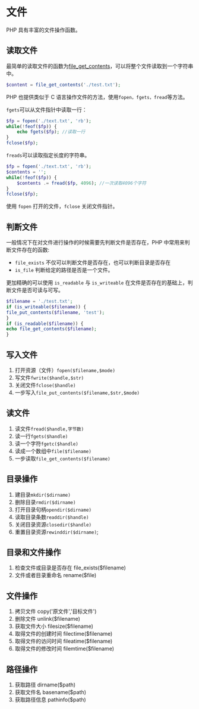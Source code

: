 # 文件

PHP 具有丰富的文件操作函数。

## 读取文件

最简单的读取文件的函数为[file_get_contents](http://php.net/manual/zh/function.file-get-contents.php)，可以将整个文件读取到一个字符串中。

```php
$content = file_get_contents('./test.txt');
```

PHP 也提供类似于 C 语言操作文件的方法，使用`fopen，fgets，fread`等方法。

`fgets`可以从文件指针中读取一行：

```php
$fp = fopen('./text.txt', 'rb');
while(!feof($fp)) {
    echo fgets($fp); //读取一行
}
fclose($fp);
```

`freads`可以读取指定长度的字符串。

```php
$fp = fopen('./text.txt', 'rb');
$contents = '';
while(!feof($fp)) {
    $contents .= fread($fp, 4096); //一次读取4096个字符
}
fclose($fp);
```

使用 `fopen` 打开的文件，`fclose` 关闭文件指针。

## 判断文件

一般情况下在对文件进行操作的时候需要先判断文件是否存在，PHP 中常用来判断文件存在的函数:

- `file_exists` 不仅可以判断文件是否存在，也可以判断目录是否存在
- `is_file` 判断给定的路径是否是一个文件。

更加精确的可以使用 `is_readable` 与 `is_writeable` 在文件是否存在的基础上，判断文件是否可读与可写。

```php
$filename = './test.txt';
if (is_writeable($filename)) {
file_put_contents($filename, 'test');
}
if (is_readable($filename)) {
echo file_get_contents($filename);
}
```

## 写入文件

1. 打开资源（文件）`fopen($filename,$mode)`
2. 写文件`fwrite($handle,$str)`
3. 关闭文件`fclose($handle)`
4. 一步写入`file_put_contents($filename,$str,$mode)`

## 读文件

1. 读文件`fread($handle,字节数)`
2. 读一行`fgets($handle)`
3. 读一个字符`fgetc($handle)`
4. 读成一个数组中`file($filename)`
5. 一步读取`file_get_contents($filename)`

## 目录操作

1. 建目录`mkdir($dirname)`
2. 删除目录`rmdir($dirname)`
3. 打开目录句柄`opendir($dirname)`
4. 读取目录条数`readdir($handle)`
5. 关闭目录资源`closedir($handle)`
6. 重置目录资源`rewinddir($dirname)`;

## 目录和文件操作

1. 检查文件或目录是否存在 file_exists($filename)
2. 文件或者目录重命名 rename($file)

## 文件操作

1. 拷贝文件 copy('原文件','目标文件')
2. 删除文件 unlink($filename)
3. 获取文件大小 filesize($filename)
4. 取得文件的创建时间 filectime($filename)
5. 取得文件的访问时间 fileatime($filename)
6. 取得文件的修改时间 filemtime($filename)

## 路径操作

1. 获取路径 dirname($path)
2. 获取文件名 basename($path)
3. 获取路径信息 pathinfo($path)
